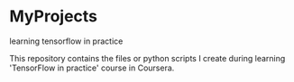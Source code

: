 # MyProjects
learning tensorflow in practice

This repository contains the files or python scripts I create during learning 'TensorFlow in practice' course in Coursera.
